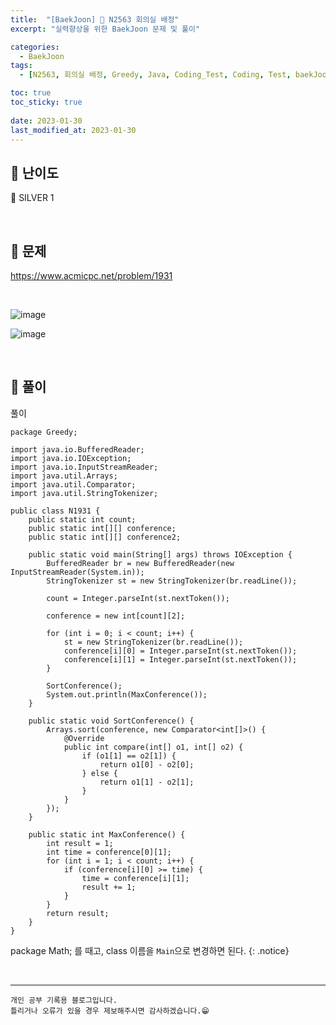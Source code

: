 ```yaml
---
title:  "[BaekJoon] 🥈 N2563 회의실 배정"
excerpt: "실력향상을 위한 BaekJoon 문제 및 풀이"

categories:
  - BaekJoon
tags:
  - [N2563, 회의실 배정, Greedy, Java, Coding_Test, Coding, Test, baekJoon, 백준]

toc: true
toc_sticky: true
 
date: 2023-01-30
last_modified_at: 2023-01-30
---
```


## 📌 난이도

  🥈 SILVER 1

<br>

## 📌 문제

<https://www.acmicpc.net/problem/1931>

<br>

![image](https://user-images.githubusercontent.com/37824506/215448397-fe24b7d8-7053-4920-b5bb-513489881b45.png)

![image](https://user-images.githubusercontent.com/37824506/215448526-9fbfa4e1-2488-4dbc-acfc-880bff6cdce3.png)

<br>

## 📌 풀이  

풀이

```
package Greedy;

import java.io.BufferedReader;
import java.io.IOException;
import java.io.InputStreamReader;
import java.util.Arrays;
import java.util.Comparator;
import java.util.StringTokenizer;

public class N1931 {
    public static int count;
    public static int[][] conference;
    public static int[][] conference2;

    public static void main(String[] args) throws IOException {
        BufferedReader br = new BufferedReader(new InputStreamReader(System.in));
        StringTokenizer st = new StringTokenizer(br.readLine());

        count = Integer.parseInt(st.nextToken());

        conference = new int[count][2];

        for (int i = 0; i < count; i++) {
            st = new StringTokenizer(br.readLine());
            conference[i][0] = Integer.parseInt(st.nextToken());
            conference[i][1] = Integer.parseInt(st.nextToken());
        }

        SortConference();
        System.out.println(MaxConference());
    }

    public static void SortConference() {
        Arrays.sort(conference, new Comparator<int[]>() {
            @Override
            public int compare(int[] o1, int[] o2) {
                if (o1[1] == o2[1]) {
                    return o1[0] - o2[0];
                } else {
                    return o1[1] - o2[1];
                }
            }
        });
    }

    public static int MaxConference() {
        int result = 1;
        int time = conference[0][1];
        for (int i = 1; i < count; i++) {
            if (conference[i][0] >= time) {
                time = conference[i][1];
                result += 1;
            }
        }
        return result;
    }
}
```

package Math; 를 때고, class 이름을 `Main`으로 변경하면 된다.
{: .notice} 



<br>


***
    개인 공부 기록용 블로그입니다.
    틀리거나 오류가 있을 경우 제보해주시면 감사하겠습니다.😁